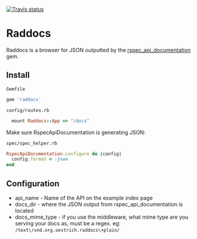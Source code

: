 [![Travis status](https://secure.travis-ci.org/smartlogic/raddocs.png)](https://secure.travis-ci.org/smartlogic/raddocs)


# Raddocs

Raddocs is a browser for JSON outputted by the [rspec_api_documentation](http://github.com/zipmark/rspec_api_documentation) gem.

## Install

`Gemfile`
```ruby
gem 'raddocs'
```

`config/routes.rb`

```ruby
  mount Raddocs::App => "/docs"
```

Make sure RspecApiDocumentation is generating JSON:

`spec/spec_helper.rb`

```ruby
RspecApiDocumentation.configure do |config|
  config.format = :json
end
```


## Configuration
* api_name       - Name of the API on the example index page
* docs_dir       - where the JSON output from rspec_api_documentation is located
* docs_mime_type - if you use the middleware, what mime type are you serving your docs as, must be a regex. eg: `/text\/vnd.org.oestrich.raddocs\+plain/`
